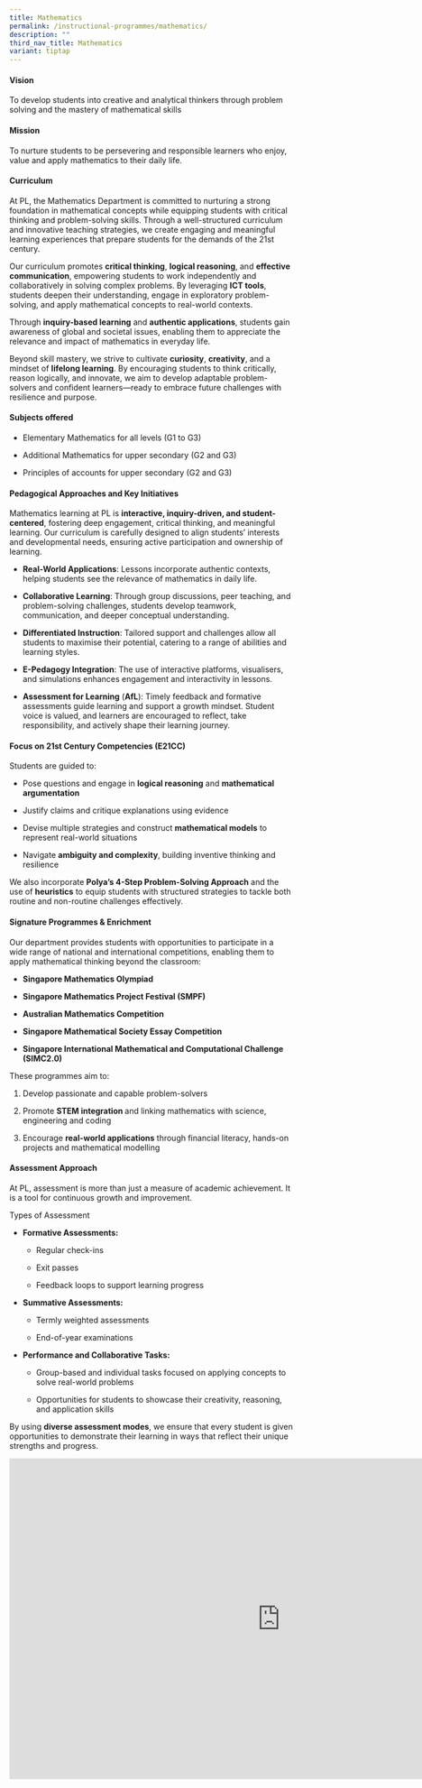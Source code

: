 ```yaml
---
title: Mathematics
permalink: /instructional-programmes/mathematics/
description: ""
third_nav_title: Mathematics
variant: tiptap
---
```

<h4><strong>Vision</strong></h4>
<p>To develop students into creative and analytical thinkers through problem
solving and the mastery of mathematical skills</p>
<h4><strong>Mission</strong></h4>
<p>To nurture students to be persevering and responsible learners who enjoy,
value and apply mathematics to their daily life.</p>
<h4><strong>Curriculum</strong></h4>
<p>At PL, the Mathematics Department is committed to nurturing a strong foundation
in mathematical concepts while equipping students with critical thinking
and problem-solving skills. Through a well-structured curriculum and innovative
teaching strategies, we create engaging and meaningful learning experiences
that prepare students for the demands of the 21st century.</p>
<p>Our curriculum promotes <strong>critical thinking</strong>, <strong>logical reasoning</strong>,
and <strong>effective communication</strong>, empowering students to work
independently and collaboratively in solving complex problems. By leveraging <strong>ICT tools</strong>,
students deepen their understanding, engage in exploratory problem-solving,
and apply mathematical concepts to real-world contexts.</p>
<p>Through <strong>inquiry-based learning</strong> and <strong>authentic applications</strong>,
students gain awareness of global and societal issues, enabling them to
appreciate the relevance and impact of mathematics in everyday life.</p>
<p>Beyond skill mastery, we strive to cultivate <strong>curiosity</strong>, <strong>creativity</strong>,
and a mindset of <strong>lifelong learning</strong>. By encouraging students
to think critically, reason logically, and innovate, we aim to develop
adaptable problem-solvers and confident learners—ready to embrace future
challenges with resilience and purpose.</p>
<h4><strong>Subjects offered</strong></h4>
<ul data-tight="true" class="tight">
<li>
<p>Elementary Mathematics for all levels (G1 to G3)</p>
</li>
<li>
<p>Additional Mathematics for upper secondary (G2 and G3)</p>
</li>
<li>
<p>Principles of accounts for upper secondary (G2 and G3)</p>
</li>
</ul>
<h4><strong>Pedagogical Approaches and Key Initiatives</strong></h4>
<p>Mathematics learning at PL is <strong>interactive, inquiry-driven, and student-centered</strong>,
fostering deep engagement, critical thinking, and meaningful learning.
Our curriculum is carefully designed to align students’ interests and developmental
needs, ensuring active participation and ownership of learning.</p>
<ul data-tight="true" class="tight">
<li>
<p><strong>Real-World Applications</strong>: Lessons incorporate authentic
contexts, helping students see the relevance of mathematics in daily life.</p>
</li>
<li>
<p><strong>Collaborative Learning</strong>: Through group discussions, peer
teaching, and problem-solving challenges, students develop teamwork, communication,
and deeper conceptual understanding.</p>
</li>
<li>
<p><strong>Differentiated Instruction</strong>: Tailored support and challenges
allow all students to maximise their potential, catering to a range of
abilities and learning styles.</p>
</li>
<li>
<p><strong>E-Pedagogy Integration</strong>: The use of interactive platforms,
visualisers, and simulations enhances engagement and interactivity in lessons.</p>
</li>
<li>
<p><strong>Assessment for Learning</strong> (<strong>AfL</strong>): Timely
feedback and formative assessments guide learning and support a growth
mindset. Student voice is valued, and learners are encouraged to reflect,
take responsibility, and actively shape their learning journey.</p>
</li>
</ul>
<h4><strong>Focus on 21st Century Competencies (E21CC)</strong></h4>
<p>Students are guided to:</p>
<ul data-tight="true" class="tight">
<li>
<p>Pose questions and engage in <strong>logical reasoning</strong> and <strong>mathematical argumentation</strong>
</p>
</li>
<li>
<p>Justify claims and critique explanations using evidence</p>
</li>
<li>
<p>Devise multiple strategies and construct <strong>mathematical models</strong> to
represent real-world situations</p>
</li>
<li>
<p>Navigate <strong>ambiguity and complexity</strong>, building inventive
thinking and resilience</p>
</li>
</ul>
<p>We also incorporate <strong>Polya’s 4-Step Problem-Solving Approach</strong> and
the use of <strong>heuristics</strong> to equip students with structured
strategies to tackle both routine and non-routine challenges effectively.</p>
<h4><strong>Signature Programmes &amp; Enrichment</strong></h4>
<p>Our department provides students with opportunities to participate in
a wide range of national and international competitions, enabling them
to apply mathematical thinking beyond the classroom:</p>
<ul data-tight="true" class="tight">
<li>
<p><strong>Singapore Mathematics Olympiad</strong>
</p>
</li>
<li>
<p><strong>Singapore Mathematics Project Festival (SMPF)</strong>
</p>
</li>
<li>
<p><strong>Australian Mathematics Competition</strong>
</p>
</li>
<li>
<p><strong>Singapore Mathematical Society Essay Competition</strong>
</p>
</li>
<li>
<p><strong>Singapore International Mathematical and Computational Challenge (SIMC2.0)</strong>
</p>
</li>
</ul>
<p>These programmes aim to:</p>
<ol data-tight="true" class="tight">
<li>
<p>Develop passionate and capable problem-solvers</p>
</li>
<li>
<p>Promote <strong>STEM integration </strong>and linking mathematics with
science, engineering and coding</p>
</li>
<li>
<p>Encourage <strong>real-world applications</strong> through financial literacy,
hands-on projects and mathematical modelling</p>
</li>
</ol>
<h4><strong>Assessment Approach</strong></h4>
<p>At PL, assessment is more than just a measure of academic achievement.
It is a tool for continuous growth and improvement.</p>
<p>Types of Assessment</p>
<ul data-tight="true" class="tight">
<li>
<p><strong>Formative Assessments:</strong>
</p>
<ul data-tight="true" class="tight">
<li>
<p>Regular check-ins</p>
</li>
<li>
<p>Exit passes</p>
</li>
<li>
<p>Feedback loops to support learning progress</p>
</li>
</ul>
</li>
<li>
<p><strong>Summative Assessments:</strong>
</p>
<ul data-tight="true" class="tight">
<li>
<p>Termly weighted assessments</p>
</li>
<li>
<p>End-of-year examinations</p>
</li>
</ul>
</li>
<li>
<p><strong>Performance and Collaborative Tasks:</strong>
</p>
<ul data-tight="true" class="tight">
<li>
<p>Group-based and individual tasks focused on applying concepts to solve
real-world problems</p>
</li>
<li>
<p>Opportunities for students to showcase their creativity, reasoning, and
application skills</p>
</li>
</ul>
</li>
</ul>
<p>By using <strong>diverse assessment modes</strong>, we ensure that every
student is given opportunities to demonstrate their learning in ways that
reflect their unique strengths and progress.</p>
<div class="iframe-wrapper">
<iframe height="569" width="960" allowfullscreen="true" frameborder="0" src="https://docs.google.com/presentation/d/1PdUlyIFQKkUpwYNjVB6sKh6D-Rdp1K7LaFXy6JKYax8/embed?start=true&amp;loop=true&amp;delayms=3000"></iframe>
</div>
<p></p>